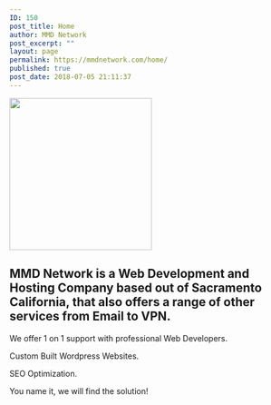 ```yaml
---
ID: 150
post_title: Home
author: MMD Network
post_excerpt: ""
layout: page
permalink: https://mmdnetwork.com/home/
published: true
post_date: 2018-07-05 21:11:37
---
```

<img class="size-full wp-image-31 alignleft" src="https://mmdnetwork.com/wp-content/uploads/2018/07/mmdlogo2.png" alt="" width="251" height="268" />
<h2>MMD Network is a Web Development and Hosting Company based out of Sacramento California, that also offers a range of other services from Email to VPN.</h2>
We offer 1 on 1 support with professional Web Developers.

Custom Built Wordpress Websites.

SEO Optimization.

You name it, we will find the solution!